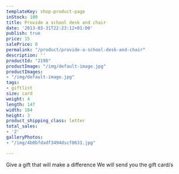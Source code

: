```yaml
---
templateKey: shop-product-page
inStock: 100
title: Provide a school desk and chair
date: '2013-03-31T22:23:12+01:00'
publish: true
price: 15
salePrice: 0
permalink: "/product/provide-a-school-desk-and-chair"
description: ''
productId: "2198"
productImage: "/img/default-image.jpg"
productImages:
- "/img/default-image.jpg"
tags:
- giftlist
size: card
weight: 4
length: 147
width: 104
height: 3
product_shipping_class: letter
total_sales:
- '2'
galleryPhotos:
- "/img/4b0bfdadf3494dscf0631.jpg"

---
```

Give a gift that will make a difference We will send you the gift card/s